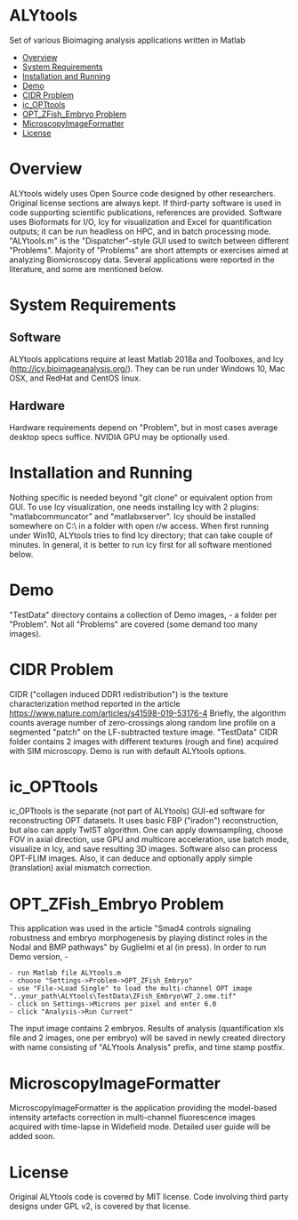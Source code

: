 # ALYtools

Set of various Bioimaging analysis applications written in Matlab

- [Overview](#overview)
- [System Requirements](#system-requirements)
- [Installation and Running](#installation-and-running)
- [Demo](#demo)
- [CIDR Problem](#cidr-problem)
- [ic_OPTtools](#ic_opttools)
- [OPT_ZFish_Embryo Problem](#opt_zfish_embryo_problem)
- [MicroscopyImageFormatter](#microscopyimageformatter)
- [License](#license)

# Overview

ALYtools widely uses Open Source code designed by other researchers. Original license sections are always kept. If third-party software is used in code supporting scientific publications, references are provided. 
Software uses Bioformats for I/O, Icy for visualization and Excel for quantification outputs; it can be run headless on HPC, and in batch processing mode.
"ALYtools.m" is the "Dispatcher"-style GUI used to switch between different "Problems". Majority of "Problems" are short attempts or exercises aimed at analyzing Biomicroscopy data.
Several applications were reported in the literature, and some are mentioned below.

# System Requirements

## Software
ALYtools applications require at least Matlab 2018a and Toolboxes, and Icy (http://icy.bioimageanalysis.org/).
They can be run under Windows 10, Mac OSX, and RedHat and CentOS linux.
## Hardware
Hardware requirements depend on "Problem", but in most cases average desktop specs suffice. NVIDIA GPU may be optionally used.

# Installation and Running

Nothing specific is needed beyond "git clone" or equivalent option from GUI. To use Icy visualization, one needs installing Icy with 2 plugins: "matlabcommuncator" and "matlabxserver". Icy should be installed somewhere on C:\ in a folder with open r/w access.
When first running under Win10, ALYtools tries to find Icy directory; that can take couple of minutes. In general, it is better to run Icy first for all software mentioned below.

# Demo

"TestData" directory contains a collection of Demo images, - a folder per "Problem". Not all "Problems" are covered (some demand too many images).

# CIDR Problem

CIDR ("collagen induced DDR1 redistribution") is the texture characterization method reported in the article
https://www.nature.com/articles/s41598-019-53176-4
Briefly, the algorithm counts average number of zero-crossings along random line profile on a segmented "patch" on the LF-subtracted texture image. "TestData" CIDR folder contains 2 images with different textures (rough and fine) acquired with SIM microscopy. Demo is run with default ALYtools options.

# ic_OPTtools

ic_OPTtools is the separate (not part of ALYtools) GUI-ed software for reconstructing OPT datasets. It uses basic FBP ("iradon") reconstruction, but also can apply TwIST algorithm. One can apply downsampling, choose FOV in axial direction, use GPU and multicore acceleration, use batch mode, visualize in Icy, and save resulting 3D images. Software also can process OPT-FLIM images.
Also, it can deduce and optionally apply simple (translation) axial mismatch correction.


# OPT_ZFish_Embryo Problem

This application was used in the article "Smad4 controls signaling robustness and embryo morphogenesis by playing distinct roles in the Nodal and BMP pathways" by Guglielmi et al (in press). In order to run Demo version, - 
```
- run Matlab file ALYtools.m
- choose "Settings->Problem->OPT_ZFish_Embryo"
- use "File->Load Single" to load the multi-channel OPT image "..your_path\ALYtools\TestData\ZFish_Embryo\WT_2.ome.tif" 
- click on Settings->Microns per pixel and enter 6.0
- click "Analysis->Run Current"
```
The input image contains 2 embryos. Results of analysis (quantification xls file and 2 images, one per embryo) will be saved in newly created directory with name consisting of "ALYtools Analysis" prefix, and time stamp postfix.  


# MicroscopyImageFormatter

MicroscopyImageFormatter is the application providing the model-based intensity artefacts correction in multi-channel fluorescence images acquired with time-lapse in Widefield mode. 
Detailed user guide will be added soon.

# License
Original ALYtools code is covered by MIT license. Code involving third party designs under GPL v2, is covered by that license.
